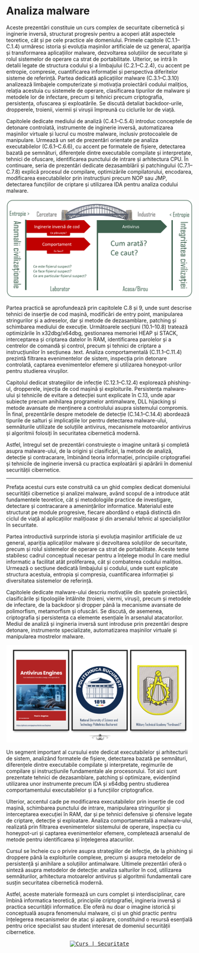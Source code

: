# Analiza malware

Aceste prezentări constituie un curs complex de securitate cibernetică și inginerie inversă, structurat progresiv pentru a acoperi atât aspectele teoretice, cât și pe cele practice ale domeniului. Primele capitole (C.1.1–C.1.4) urmăresc istoria și evoluția mașinilor artificiale de uz general, apariția și transformarea aplicațiilor malware, dezvoltarea soluțiilor de securitate și rolul sistemelor de operare ca strat de portabilitate. Ulterior, se intră în detalii legate de structura codului și a limbajului (C.2.1–C.2.4), cu accent pe entropie, compresie, cuantificarea informației și perspectiva diferitelor sisteme de referință. Partea dedicată aplicațiilor malware (C.3.1–C.3.10) analizează limbajele computerizate și motivația proiectării codului malițios, relația acestuia cu sistemele de operare, clasificarea tipurilor de malware și metodele lor de infectare, precum și tehnici precum criptografia, persistența, ofuscarea și exploatările. Se discută detaliat backdoor-urile, dropperele, troienii, viermii și virușii împreună cu ciclurile lor de viață.

Capitolele dedicate mediului de analiză (C.4.1–C.5.4) introduc conceptele de detonare controlată, instrumente de inginerie inversă, automatizarea mașinilor virtuale și lucrul cu mostre malware, inclusiv protocoalele de manipulare. Urmează un set de prezentări orientate pe analiza executabilelor (C.6.1–C.6.6), cu accent pe formatele de fișiere, detectarea bazată pe semnături, diferențele dintre executabile compilate și interpretate, tehnici de ofuscare, identificarea punctului de intrare și arhitectura CPU. În continuare, seria de prezentări dedicate dezasamblării și patchingului (C.7.1–C.7.8) explică procesul de compilare, optimizările compilatorului, encodarea, modificarea executabilelor prin instrucțiuni precum NOP sau JMP, detectarea funcțiilor de criptare și utilizarea IDA pentru analiza codului malware.

<div align="center">
	<a href="">
	  <kbd>
	    <img src="https://github.com/Gagniuc/ATM/blob/main/img/insemnatate.png" alt="Curs | Securitate">
	  </kbd>
	</a>
</div>

Partea practică se aprofundează prin capitolele C.8 și 9, unde sunt descrise tehnici de inserție de cod mașină, modificări de entry point, manipularea stringurilor și a adreselor, dar și metode de dezasamblare, patching și schimbarea mediului de execuție. Următoarele secțiuni (10.1–10.8) tratează optimizările în x32dbg/x64dbg, gestionarea memoriei HEAP și STACK, interceptarea și criptarea datelor în RAM, identificarea parolelor și a centrelor de comandă și control, precum și tehnici de criptare a instrucțiunilor în secțiunea .text. Analiza comportamentală (C.11.1–C.11.4) prezintă filtrarea evenimentelor de sistem, inspecția prin detonare controlată, captarea evenimentelor efemere și utilizarea honeypot-urilor pentru studierea virușilor.

Capitolul dedicat strategiilor de infecție (C.12.1–C.12.4) explorează phishing-ul, dropperele, injecția de cod mașină și exploiturile. Persistența malware-ului și tehnicile de evitare a detecției sunt explicate în C.13, unde apar subiecte precum anihilarea programelor antimalware, DLL hijacking și metode avansate de menținere a controlului asupra sistemului compromis. În final, prezentările despre metodele de detecție (C.14.1–C.14.4) abordează tipurile de salturi și implicațiile lor pentru detectarea malware-ului, semnăturile utilizate de soluțiile antivirus, mecanismele motoarelor antivirus și algoritmii folosiți în securitatea cibernetică modernă.

Astfel, întregul set de prezentări construiește o imagine unitară și completă asupra malware-ului, de la origini și clasificări, la metode de analiză, detecție și contracarare, îmbinând teoria informației, principiile criptografiei și tehnicile de inginerie inversă cu practica exploatării și apărării în domeniul securității cibernetice.


***


Prefața acestui curs este construită ca un ghid complex dedicat domeniului securității cibernetice și analizei malware, având scopul de a introduce atât fundamentele teoretice, cât și metodologiile practice de investigare, detectare și contracarare a amenințărilor informatice. Materialul este structurat pe module progresive, fiecare abordând o etapă distinctă din ciclul de viață al aplicațiilor malițioase și din arsenalul tehnic al specialiștilor în securitate.

Partea introductivă surprinde istoria și evoluția mașinilor artificiale de uz general, apariția aplicațiilor malware și dezvoltarea soluțiilor de securitate, precum și rolul sistemelor de operare ca strat de portabilitate. Aceste teme stabilesc cadrul conceptual necesar pentru a înțelege modul în care mediul informatic a facilitat atât proliferarea, cât și combaterea codului malițios. Urmează o secțiune dedicată limbajului și codului, unde sunt explicate structura acestuia, entropia și compresia, cuantificarea informației și diversitatea sistemelor de referință.

Capitolele dedicate malware-ului descriu motivațiile din spatele proiectării, clasificările și tipologiile întâlnite (troieni, viermi, viruși), precum și metodele de infectare, de la backdoor și dropper până la mecanisme avansate de polimorfism, metamorfism și ofuscări. Se discută, de asemenea, criptografia și persistența ca elemente esențiale în arsenalul atacatorilor. Mediul de analiză și ingineria inversă sunt introduse prin prezentări despre detonare, instrumente specializate, automatizarea mașinilor virtuale și manipularea mostrelor malware.

<div align="center">
	<a href="">
	  <kbd>
	    <img src="https://github.com/Gagniuc/ATM/blob/main/img/abstract.png" alt="ATM | MTA">
	  </kbd>
	</a>
</div>

Un segment important al cursului este dedicat executabilelor și arhitecturii de sistem, analizând formatele de fișiere, detectarea bazată pe semnături, diferențele dintre executabile compilate și interpretate, regimurile de compilare și instrucțiunile fundamentale ale procesorului. Tot aici sunt prezentate tehnici de dezasamblare, patching și optimizare, evidențiind utilizarea unor instrumente precum IDA și x64dbg pentru studierea comportamentului executabilelor și a funcțiilor criptografice.

Ulterior, accentul cade pe modificarea executabilelor prin inserție de cod mașină, schimbarea punctului de intrare, manipularea stringurilor și interceptarea execuției în RAM, dar și pe tehnici defensive și ofensive legate de criptare, detecție și exploatare. Analiza comportamentală a malware-ului, realizată prin filtrarea evenimentelor sistemului de operare, inspecția cu honeypot-uri și captarea evenimentelor efemere, completează arsenalul de metode pentru identificarea și înțelegerea atacurilor.

Cursul se încheie cu o privire asupra strategiilor de infecție, de la phishing și droppere până la exploiturile complexe, precum și asupra metodelor de persistență și anihilare a soluțiilor antimalware. Ultimele prezentări oferă o sinteză asupra metodelor de detecție: analiza salturilor în cod, utilizarea semnăturilor, arhitectura motoarelor antivirus și algoritmii fundamentali care susțin securitatea cibernetică modernă.

Astfel, aceste materiale formează un curs complet și interdisciplinar, care îmbină informatica teoretică, principiile criptografiei, ingineria inversă și practica securității informatice. Ele oferă nu doar o imagine istorică și conceptuală asupra fenomenului malware, ci și un ghid practic pentru înțelegerea mecanismelor de atac și apărare, constituind o resursă esențială pentru orice specialist sau student interesat de domeniul securității cibernetice.


<div align="center">
	<a href="">
	  <kbd>
	    <img src="https://github.com/Gagniuc/ATM/blob/main/img/atm.png" alt="Curs | Securitate">
	  </kbd>
	</a>
</div>
